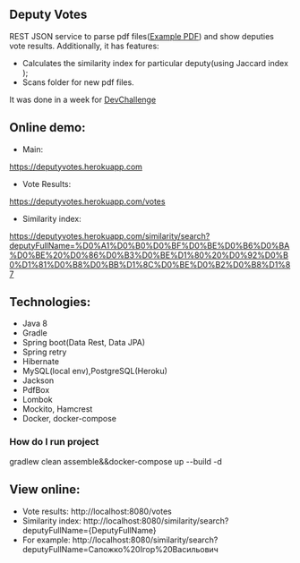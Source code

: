 Deputy Votes
------------
REST JSON service to parse pdf files([Example PDF](https://www.dropbox.com/s/pj7pkchqado3jyy/%D0%A0%D0%B5%D0%B7%D1%83%D0%BB%D1%8C%D1%82%D0%B0%D1%82%20%D0%BF%D0%BE%D1%96%D0%BC%D0%B5%D0%BD%D0%BD%D0%BE%D0%B3%D0%BE%20%D0%B3%D0%BE%D0%BB%D0%BE%D1%81%D1%83%D0%B2%D0%B0%D0%BD%D0%BD%D1%8F%204.08.2016%20%281%29.pdf?dl=0)) and show deputies vote results. 
Additionally, it has features:

- Calculates the similarity index for particular deputy(using Jaccard index );   
- Scans folder for new pdf files.

It was done in a week for [DevChallenge](http://devchallenge.it/)

Online demo:
---
- Main:

https://deputyvotes.herokuapp.com

- Vote Results:

https://deputyvotes.herokuapp.com/votes

- Similarity index:

https://deputyvotes.herokuapp.com/similarity/search?deputyFullName=%D0%A1%D0%B0%D0%BF%D0%BE%D0%B6%D0%BA%D0%BE%20%D0%86%D0%B3%D0%BE%D1%80%20%D0%92%D0%B0%D1%81%D0%B8%D0%BB%D1%8C%D0%BE%D0%B2%D0%B8%D1%87
 
Technologies:
---
- Java 8
- Gradle
- Spring boot(Data Rest, Data JPA)
- Spring retry
- Hibernate
- MySQL(local env),PostgreSQL(Heroku)
- Jackson
- PdfBox
- Lombok
- Mockito, Hamcrest
- Docker, docker-compose
 
### How do I run project ###
gradlew clean assemble&&docker-compose up --build -d 

View online: 
----

- Vote results:  http://localhost:8080/votes
- Similarity index:   http://localhost:8080/similarity/search?deputyFullName={DeputyFullName}
- For example:   http://localhost:8080/similarity/search?deputyFullName=Сапожко%20Ігор%20Васильович





















































































































































































































































































































































































































































































































































































































































































 






























